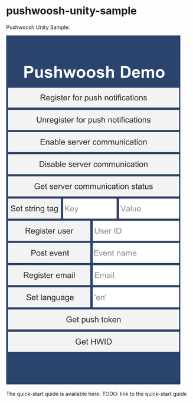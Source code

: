 # pushwoosh-unity-sample

Pushwoosh Unity Sample:

![screenshot](Screenshots/sample_ui.png)

The quick-start quide is available here: TODO: link to the quick-start guide